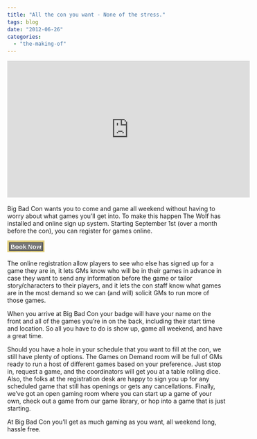 ```yaml
---
title: "All the con you want - None of the stress."
tags: blog
date: "2012-06-26"
categories: 
  - "the-making-of"
---
```


<iframe src="http://www.youtube.com/embed/YEONFDf-eKo" frameborder="0" width="560" height="315"></iframe>

Big Bad Con wants you to come and game all weekend without having to worry about what games you’ll get into. To make this happen The Wolf has installed and online sign up system. Starting September 1st (over a month before the con), you can register for games online.

[![](/images/book_now.png "book_now")](http://www.bigbadcon.com/wp-content/uploads/2012/06/book_now.png)

The online registration allow players to see who else has signed up for a game they are in, it lets GMs know who will be in their games in advance in case they want to send any information before the game or tailor story/characters to their players, and it lets the con staff know what games are in the most demand so we can (and will) solicit GMs to run more of those games.

When you arrive at Big Bad Con your badge will have your name on the front and all of the games you’re in on the back, including their start time and location. So all you have to do is show up, game all weekend, and have a great time.

Should you have a hole in your schedule that you want to fill at the con, we still have plenty of options. The Games on Demand room will be full of GMs ready to run a host of different games based on your preference. Just stop in, request a game, and the coordinators will get you at a table rolling dice. Also, the folks at the registration desk are happy to sign you up for any scheduled game that still has openings or gets any cancellations. Finally, we’ve got an open gaming room where you can start up a game of your own, check out a game from our game library, or hop into a game that is just starting.

At Big Bad Con you’ll get as much gaming as you want, all weekend long, hassle free.
